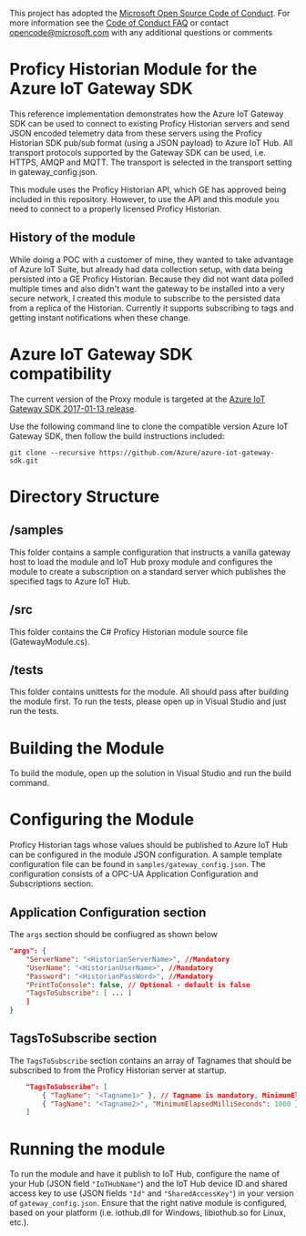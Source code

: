 This project has adopted the [Microsoft Open Source Code of Conduct](https://opensource.microsoft.com/codeofconduct/). For more information see the [Code of Conduct FAQ](https://opensource.microsoft.com/codeofconduct/faq/) or contact [opencode@microsoft.com](mailto:opencode@microsoft.com) with any additional questions or comments

# Proficy Historian Module for the Azure IoT Gateway SDK
This reference implementation demonstrates how the Azure IoT Gateway SDK can be used to connect to existing Proficy Historian servers and send JSON encoded telemetry data from these servers using the Proficy Historian SDK pub/sub format (using a JSON payload) to Azure IoT Hub. All transport protocols supported by the Gateway SDK can be used, i.e. HTTPS, AMQP and MQTT. The transport is selected in the transport setting in gateway_config.json.

This module uses the Proficy Historian API, which GE has approved being included in this repository.
However, to use the API and this module you need to connect to a properly licensed Proficy Historian. 

## History of the module
While doing a POC with a customer of mine, they wanted to take advantage of Azure IoT Suite, but already had data collection setup,
with data being persisted into a GE Proficy Historian.
Because they did not want data polled multiple times and also didn't want the gateway to be installed into a very secure network,
I created this module to subscribe to the persisted data from a replica of the Historian.
Currently it supports subscribing to tags and getting instant notifications when these change.

# Azure IoT Gateway SDK compatibility
The current version of the Proxy module is targeted at the [Azure IoT Gateway SDK 2017-01-13 release](https://github.com/Azure/azure-iot-gateway-sdk/releases/tag/2017-01-13).

Use the following command line to clone the compatible version Azure IoT Gateway SDK, then follow the build instructions included:

```
git clone --recursive https://github.com/Azure/azure-iot-gateway-sdk.git
```
# Directory Structure

## /samples
This folder contains a sample configuration that instructs a vanilla gateway host to load the module and IoT Hub proxy module and configures the module to create a 
subscription on a standard server which publishes the specified tags to Azure IoT Hub.

## /src
This folder contains the C# Proficy Historian module source file (GatewayModule.cs).

## /tests
This folder contains unittests for the module.  All should pass after building the module first.
To run the tests, please open up in Visual Studio and just run the tests.

# Building the Module
To build the module, open up the solution in Visual Studio and run the build command. 

# Configuring the Module
Proficy Historian tags whose values should be published to Azure IoT Hub can be configured in the module JSON configuration.  A sample template configuration file can be found in ```samples/gateway_config.json```.  The configuration consists of a OPC-UA Application Configuration and Subscriptions section.  

## Application Configuration section
The ```args``` section should be confiugred as shown below  

``` JSON
"args": {
    "ServerName": "<HistorianServerName>", //Mandatory
    "UserName": "<HistorianUserName>", //Mandatory
    "Password": "<HistorianPassWord>", //Mandatory
    "PrintToConsole": false, // Optional - default is false
    "TagsToSubscribe": [ ... ]
    ]
}
```

## TagsToSubscribe section
The ```TagsToSubscribe``` section contains an array of Tagnames that should be subscribed to from the Proficy Historian server at startup.

``` JSON
    "TagsToSubscribe": [
        { "TagName": "<Tagname1>" }, // Tagname is mandatory, MinimumElapsedMilliSeconds is optional - default is 1000
        { "TagName": "<Tagname2>", "MinimumElapsedMilliSeconds": 1000 }
    ]

```

# Running the module

To run the module and have it publish to IoT Hub, configure the name of your Hub (JSON field ```"IoTHubName"```) and the IoT Hub device ID and shared access key to use (JSON fields ```"Id"``` and ```"SharedAccessKey"```) in your version of ```gateway_config.json```.  Ensure that the right native module is configured, based on your platform (i.e. iothub.dll for Windows, libiothub.so for Linux, etc.).

